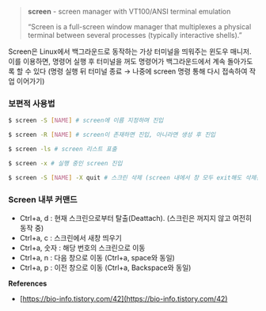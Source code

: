 > **screen** - screen manager with VT100/ANSI terminal emulation
> 
> “Screen is a full-screen window manager that multiplexes a physical terminal between several processes (typically interactive shells).”

Screen은 Linux에서 백그라운드로 동작하는 가상 터미널을 띄워주는 윈도우 매니저.
이를 이용하면, 명령어 실행 후 터미널을 꺼도 명령어가 백그라운드에서 계속 돌아가도록 할 수 있다
(명령 실행 뒤 터미널 종료 → 나중에 screen 명령 통해 다시 접속하여 작업 이어가기)

### 보편적 사용법
```bash
$ screen -S [NAME] # screen에 이름 지정하며 진입

$ screen -R [NAME] # screen이 존재하면 진입, 아니라면 생성 후 진입

$ screen -ls # screen 리스트 표출

$ screen -x # 실행 중인 screen 진입

$ screen -S [NAME] -X quit # 스크린 삭제 (screen 내에서 창 모두 exit해도 삭제됨)

```

### Screen 내부 커맨드
- Ctrl+a, d : 현재 스크린으로부터 탈출(Deattach). (스크린은 꺼지지 않고 여전히 동작 중)
- Ctrl+a, c : 스크린에서 새창 띄우기
- Ctrl+a, 숫자 : 해당 번호의 스크린으로 이동
- Ctrl+a, n : 다음 창으로 이동 (Ctrl+a, space와 동일)
- Ctrl+a, p : 이전 창으로 이동 (Ctrl+a, Backspace와 동일)


**References**
- [https://bio-info.tistory.com/42](https://bio-info.tistory.com/42)